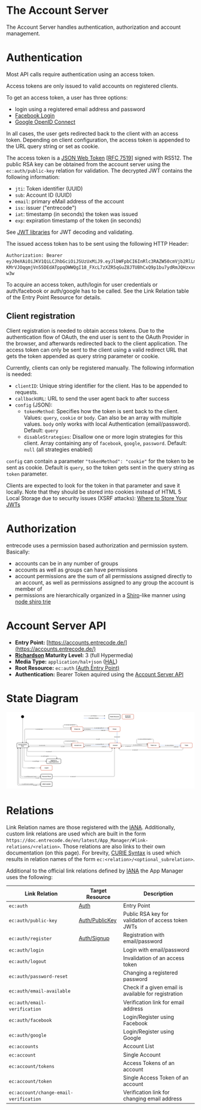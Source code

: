 # The Account Server

The Account Server handles authentication, authorization and account management.

# Authentication
Most API calls require authentication using an access token.

Access tokens are only issued to valid accounts on registered clients. 

To get an access token, a user has three options:

- login using a registered email address and password
- [Facebook Login](https://developers.facebook.com/docs/facebook-login/v2.4)
- [Google OpenID Connect](https://developers.google.com/identity/protocols/OpenIDConnect)

In all cases, the user gets redirected back to the client with an access token. Depending on client configuration, the access token is appended to the URL query string or set as cookie.

The access token is a [JSON Web Token](http://jwt.io/) [[RFC 7519](https://tools.ietf.org/html/rfc7519)] signed with RS512. The public RSA key can be obtained from the account server using the `ec:auth/public-key` relation for validation. The decrypted JWT contains the following information:

- `jti`: Token identifier (UUID)
- `sub`: Account ID (UUID)
- `email`: primary eMail address of the account
- `iss`: issuer ("entrecode")
- `iat`: timestamp (in seconds) the token was issued
- `exp`: expiration timestamp of the token (in seconds)

See [JWT libraries](http://jwt.io/#libraries) for JWT decoding and validating.

The issued access token has to be sent using the following HTTP Header:

    Authorization: Bearer eyJ0eXAiOiJKV1QiLCJhbGciOiJSUzUxMiJ9.eyJlbWFpbCI6InRlc3RAZW50cmVjb2RlLmRlIiwianRpIjoiYjQ0MDE5ODAtODkwOC00OWIyLWE4YjQtYTBjOGI4OWQ2Nzk2IiwiaWF0IjoxNDQwNDk0MTI0LCJleHAiOjE0NDA0OTc3MjQsImlzcyI6ImVudHJlY29kZSIsInN1YiI6IjA3MDBkYWNlLTA1YTgtNDk2Zi05YTFhLTIwYTdmODQ4ODQ5NiJ9.O3HPjePx1uHsA4QyOAer3za0JrxpH_WiKV__9eTTD_2CwlGp2Mjv03wG49mdg_NQUIPFAISqJZMZTiTI0S3hPVYQ1N5_zhqSyWE29OJlCD0yFbcZIEglyydYydBhtj9yPgNhhjCKSSKjrTWqXlBV-KMrVJOqqmjVn55DEdATppqOWWQgI18_FXcL7zXZR5qGuZ8JTUBhCxQ9p1bu7ydRmJQHzxvoqfb_IN6sc6QycsOMs6pSrdatGK0GTFjyjvR1EWBaPgyTQo90Q0o9l7dLTQoueqdkzNH7A0BiRgGiqB775DeEBpGoO5oJYjVQGo7IcdKwIBKNV8WRvgecwT-w3w
    
To acquire an access token, auth/login for user credentials or auth/facebook or auth/google has to be called. See the Link Relation table of the Entry Point Resource for details.

## Client registration
Client registration is needed to obtain access tokens. Due to the authentication flow of OAuth, the end user is sent to the OAuth Provider in the browser, and afterwards redirected back to the client application. The access token can only be sent to the client using a valid redirect URL that gets the token appended as query string parameter or cookie.

Currently, clients can only be registered manually.
The following information is needed:

- `clientID`: Unique string identifier for the client. Has to be appended to requests.
- `callbackURL`: URL to send the user agent back to after success
- `config` (JSON):
    - `tokenMethod`: Specifies how the token is sent back to the client. Values: `query`, `cookie` or `body`. Can also be an array with multiple values. `body` only works with local Authentication (email/password). Default: `query`
    - `disableStrategies`: Disallow one or more login strategies for this client. Array containing any of `facebook`, `google`, `password`. Default: `null` (all strategies enabled)

`config` can contain a parameter `"tokenMethod": "cookie"` for the token to be sent as cookie. Default is `query`, so the token gets sent in the query string as `token` parameter.

Clients are expected to look for the token in that parameter and save it locally. Note that they should be stored into cookies instead of HTML 5 Local Storage due to security issues (XSRF attacks): [Where to Store Your JWTs](https://stormpath.com/blog/where-to-store-your-jwts-cookies-vs-html5-web-storage/)

# Authorization
entrecode uses a permission based authorization and permission system. Basically:

- accounts can be in any number of groups
- accounts as well as groups can have permissions
- account permissions are the sum of all permissions assigned directly to an account, as well as permissions assigned to any group the account is member of
- permissions are hierarchically organized in a [Shiro](http://shiro.apache.org/permissions.html)-like manner using [node shiro trie](https://github.com/entrecode/node-shiro-trie)

# Account Server API

* **Entry Point:** [https://accounts.entrecode.de/](https://accounts.entrecode.de/)
* **[Richardson](http://martinfowler.com/articles/richardsonMaturityModel.html) Maturity Level:** 3 (full Hypermedia)
* **Media Type:** `application/hal+json` ([HAL](https://tools.ietf.org/html/draft-kelly-json-hal-06))
* **Root Resource:** `ec:auth` [(Auth Entry Point)](resources/auth/)
* **Authentication:** Bearer Token aquired using the [Account Server API](#authentication)

# State Diagram

[![State Diagram](img/statediagram-acc.svg)](img/statediagram-acc.svg)

# Relations

Link Relation names are those registered with the [IANA](http://www.iana.org/assignments/link-relations/link-relations.xhtml). Additionally, custom link relations are used which are built in the form `https://doc.entrecode.de/en/latest/App_Manager/#link-relations/<relation>`. Those relations are also links to their own documentation (on this page). 
For brevity, [CURIE Syntax](http://www.w3.org/TR/curie/) is used which results in relation names of the form `ec:<relation>/<optional_subrelation>`. 

Additional to the official link relations defined by [IANA](http://www.iana.org/assignments/link-relations/link-relations.xhtml) the App Manager uses the following:


| Link Relation             | Target Resource                               | Description |
|---------------------------|-----------------------------------------------------------|-------------|
| `ec:auth`                  | [Auth](resources/auth/)                          | Entry Point|
|`ec:auth/public-key`| [Auth/PublicKey](resources/auth/#public-key)  | Public RSA key for validation of access token JWTs |
|`ec:auth/register`| [Auth/Signup](resources/auth/#signup) | Registration with email/password |
|`ec:auth/login`|  | Login with email/password |
|`ec:auth/logout`|  | Invalidation of an access token |
|`ec:auth/password-reset`|  | Changing a registered password |
|`ec:auth/email-available`|  | Check if a given email is available for registration |
|`ec:auth/email-verification`|  | Verification link for email address |
|`ec:auth/facebook`|  | Login/Register using Facebook |
|`ec:auth/google`|  | Login/Register using Google |
|`ec:accounts`|  | Account List |
|`ec:account`|  | Single Account |
|`ec:account/tokens`|  | Access Tokens of an account |
|`ec:account/token`|  | Single Access Token of an account |
|`ec:account/change-email-verification`|  | Verification link for changing email address |

